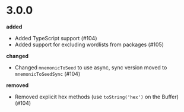 # 3.0.0
__added__
- Added TypeScript support (#104)
- Added support for excluding wordlists from packages (#105)

__changed__
- Changed `mnemonicToSeed` to use async, sync version moved to `mnemonicToSeedSync` (#104)

__removed__
- Removed explicit hex methods (use `toString('hex')` on the Buffer) (#104)
